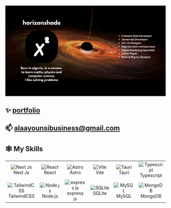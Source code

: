 ![I am GitHub Readme Generator's creator](https://raw.githubusercontent.com/Alaa-Younsi/Alaa-Younsi/main/info.gif)

## ✨ [ portfolio](https://alaa-younsi.github.io/Portfolio/)

## 📫 alaayounsibusiness@gmail.com

## 🕸️ My Skills

<div align="center">
  <table>
    <tbody>
      <tr>
        <td align="center" width="96">
          <img src="https://assets.vercel.com/image/upload/v1662130559/nextjs/Icon_light_background.png" width="48" height="48" alt="Next Js">
          <br>Next Js
        </td>
        <td align="center" width="96">
          <img src="https://upload.wikimedia.org/wikipedia/commons/thumb/a/a7/React-icon.svg/768px-React-icon.svg.png" width="48" height="48" alt="React">
          <br>React
        </td>
         <td align="center" width="96">
          <img src="https://upload.vectorlogo.zone/logos/astrobuild/images/6e57e95c-f489-4183-b493-d2c47b173fa6.svg" width="48" height="48" alt="Astro">
          <br>Astro
        </td>
        <td align="center" width="96">
          <img src="https://res.cloudinary.com/dzph5or6i/image/upload/v1722241568/logo-with-shadow_wjf6mc.png" width="48" height="48" alt="Vite">
          <br>Vite
        </td>
        <td align="center" width="96">
          <img src="https://seeklogo.com/images/T/tauri-logo-39352BD5A1-seeklogo.com.png" width="48" height="48" alt="Tauri">
          <br>Tauri
        </td>
        <td align="center" width="96">
          <img src="https://www.vectorlogo.zone/logos/typescriptlang/typescriptlang-icon.svg" width="48" height="48" alt="Typescript">
          <br>Typescript
        </td>
      </tr>
      <tr>
        <td align="center" width="96">
          <img src="https://www.vectorlogo.zone/logos/tailwindcss/tailwindcss-icon.svg" width="48" height="48" alt="TailwindCSS">
          <br>TailwindCSS
        </td>
        <td align="center" width="96">
          <img src="https://www.vectorlogo.zone/logos/nodejs/nodejs-icon.svg" width="48" height="48" alt="Node.js">
          <br>Node.js
        </td>
           <td align="center" width="96">
          <img src="https://www.vectorlogo.zone/logos/expressjs/expressjs-icon.svg" width="48" height="48" alt="express js">
          <br>express js
        </td>
        <td align="center" width="96">
          <img src="https://www.vectorlogo.zone/logos/sqlite/sqlite-icon.svg" width="48" height="48" alt="SQLite">
          <br>SQLite
        </td>
        <td align="center" width="96">
          <img src="https://www.vectorlogo.zone/logos/mysql/mysql-icon.svg" width="48" height="48" alt="MySQL">
          <br>MySQL
        </td>
        <td align="center" width="96">
          <img src="https://www.vectorlogo.zone/logos/mongodb/mongodb-icon.svg" width="48" height="48" alt="MongoDB">
          <br>MongoDB
        </td>
      </tr>
    </tbody>
  </table>
</div>
